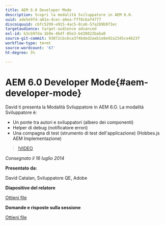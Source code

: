 ```yaml
---
title: AEM 6.0 Developer Mode
description: Scopri la modalità Sviluppatore in AEM 6.0.
uuid: ade5e9fd-a81a-4cec-a6ea-fff8cbaf4777
discoiquuid: cbfc5299-e915-4ac5-8ce6-57a289b973ec
targetaudience: target-audience advanced
exl-id: b3cb97da-1b9e-4bdf-85e3-b438822baba0
source-git-commit: 93072cbc6ca3f4bded2aeb1e8e92a2345ce4623f
workflow-type: tm+mt
source-wordcount: '67'
ht-degree: 5%

---
```


# AEM 6.0 Developer Mode{#aem-developer-mode}

David ti presenta la Modalità Sviluppatore in AEM 6.O. La modalità Sviluppatore è:

* Un ponte tra autori e sviluppatori (albero dei componenti)
* Helper di debug (notificatore errori)
* Una compagna di test (strumento di test dell&#39;applicazione) (Hobbes.js AEM Implementazione)

>[!VIDEO](https://video.tv.adobe.com/v/19501/?quality=9)

*Consegnato il 16 luglio 2014*

**Presentato da:**

David Catalan, Sviluppatore QE, Adobe

**Diapositive del relatore**

[Ottieni file](assets/aem-6-developer-mode-07-16-14.pdf)

**Domande e risposte sulla sessione**

[Ottieni file](assets/q-a-developer-mode-7-16-14.pdf)
<!--
[Get back to the Overview](https://helpx.adobe.com/experience-manager/kt/eseminars/gems/aem-index.html)
-->
